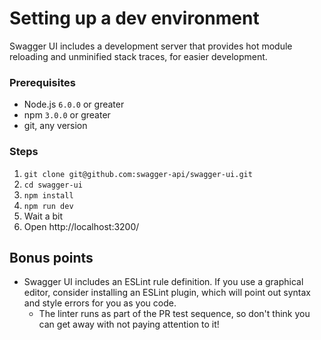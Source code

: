 # Setting up a dev environment

Swagger UI includes a development server that provides hot module reloading and unminified stack traces, for easier development.

### Prerequisites

- Node.js `6.0.0` or greater
- npm `3.0.0` or greater
- git, any version


### Steps

1. `git clone git@github.com:swagger-api/swagger-ui.git`
2. `cd swagger-ui`
3. `npm install`
4. `npm run dev`
5. Wait a bit
6. Open http://localhost:3200/

## Bonus points

- Swagger UI includes an ESLint rule definition. If you use a graphical editor, consider installing an ESLint plugin, which will point out syntax and style errors for you as you code.
  - The linter runs as part of the PR test sequence, so don't think you can get away with not paying attention to it!
